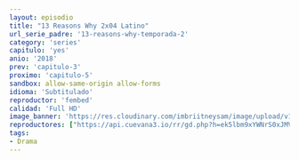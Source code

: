 ```yaml
---
layout: episodio
title: "13 Reasons Why 2x04 Latino"
url_serie_padre: '13-reasons-why-temporada-2'
category: 'series'
capitulo: 'yes'
anio: '2018'
prev: 'capitulo-3'
proximo: 'capitulo-5'
sandbox: allow-same-origin allow-forms
idioma: 'Subtitulado'
reproductor: 'fembed'
calidad: 'Full HD'
image_banner: 'https://res.cloudinary.com/imbriitneysam/image/upload/v1546545022/reason2-banner-min.jpg'
reproductores: ["https://api.cuevana3.io/rr/gd.php?h=ek5lbm9xYWNrS0xJMVp5b21KREk0dFBLbjVkaHhkRGdrOG1jbnBpUnhhS1Z0YVZmZ2JqRnhzZXFlb0tGeUpuTWxacU1wNG5hbU0zYTA2bGZlcXpWdEtlU3FadVkyUT09"]
tags:
- Drama
---
```














